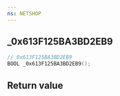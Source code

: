 ```yaml
---
ns: NETSHOP
---
```

## _0x613F125BA3BD2EB9

```c
// 0x613F125BA3BD2EB9
BOOL _0x613F125BA3BD2EB9();
```


## Return value
